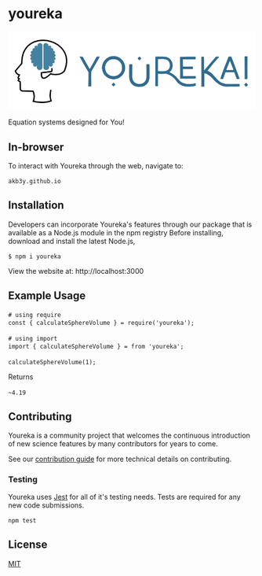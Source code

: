 # youreka

![youreka log](logo-full-white.png)

Equation systems designed for You!

## In-browser

To interact with Youreka through the web, navigate to:

```
akb3y.github.io
```


## Installation
Developers can incorporate Youreka's features through our package that is available as a Node.js module in the npm registry
Before installing, download and install the latest Node.js,

```
$ npm i youreka
```

View the website at: http://localhost:3000

## Example Usage

```
# using require
const { calculateSphereVolume } = require('youreka');

# using import
import { calculateSphereVolume } = from 'youreka';

calculateSphereVolume(1);
```
Returns

`~4.19`

## Contributing

Youreka is a community project that welcomes the continuous introduction of new science features by many contributors for years to come.

See our <a href="#">contribution guide</a> for more technical details on contributing.

### Testing

Youreka uses <a href="https://jestjs.io/docs/getting-started">Jest</a> for all of it's testing needs. Tests are required for any new code submissions.

```
npm test
```

## License
[MIT](LICENSE)
